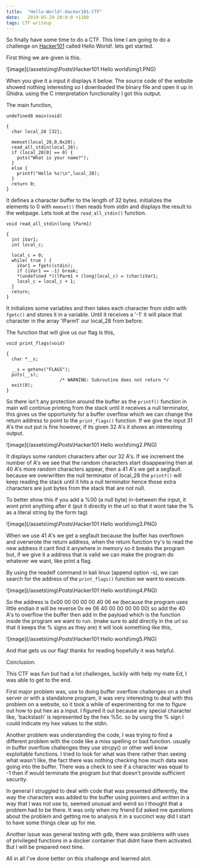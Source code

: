 ```yaml
---
title:  "Hello-World!-Hacker101-CTF"
date:   2019-05-29 20:0:0 +1100
tags: CTF writeup
---
```

So finally have some time to do a CTF. This time I am going to do a challenge on [Hacker101](https://www.hacker101.com/) called Hello World!. lets get started.

First thing we are given is this.

![image](/assets\img\Posts\Hacker101 Hello world\img1.PNG)

When you give it a input it displays it below. The source code of the website showed nothing interesting so I downloaded the binary file and open it up in Ghidra. using the C interpretation functionality I got this output.

The main function,

```
undefined8 main(void)

{
  char local_28 [32];

  memset(local_28,0,0x20);
  read_all_stdin(local_28);
  if (local_28[0] == 0) {
    puts("What is your name?");
  }
  else {
    printf("Hello %s!\n",local_28);
  }
  return 0;
}
```

It defines a character buffer to the length of 32 bytes. initializes the elements to 0 with ```memset()``` then reads from stdin and displays the result to the webpage. Lets look at the ```read_all_stdin()``` function.

```
void read_all_stdin(long lParm1)

{
  int iVar1;
  int local_c;

  local_c = 0;
  while( true ) {
    iVar1 = fgetc(stdin);
    if (iVar1 == -1) break;
    *(undefined *)(lParm1 + (long)local_c) = (char)iVar1;
    local_c = local_c + 1;
  }
  return;
}
```

It initializes some variables and then takes each character from stdin with ```fgetc()``` and stores it in a variable. Until it receives a '-1' it will place that character in the array 'lParm1' our local_28 from before.

The function that will give us our flag is this,

```
void print_flags(void)

{
  char *__s;

  __s = getenv("FLAGS");
  puts(__s);
                    /* WARNING: Subroutine does not return */
  exit(0);
}
```

So there isn't any protection around the buffer as the ```printf()``` function in main will continue printing from the stack until it receives a null terminator, this gives us the opportunity for a buffer overflow which we can change the return address to point to the ```print_flags()``` function. If we give the input 31 A's the out put is fine however, if its given 32 A's it shows an interesting output.  

![image](/assets\img\Posts\Hacker101 Hello world\img2.PNG)

It displays some random characters after our 32 A's. If we increment the number of A's we see that the random characters start disappearing then at 40 A's more random characters appear, then a 41 A's we get a segfault. because we overwritten the null terminator of local_28 the ```printf()``` will keep reading the stack until it hits a null terminator hence those extra characters are just bytes from the stack that are not null.

To better show this if you add a %00 (a null byte) in-between the input, it wont print anything after it (put it directly in the url so that it wont take the % as a literal string by the form tag)

![image](/assets\img\Posts\Hacker101 Hello world\img3.PNG)

When we use 41 A's we get a segfault because the buffer has overflown and overwrote the return address, when the return function try's to read the new address it cant find it anywhere in memory so it breaks the program but, if we give it a address that is valid we can make the program do whatever we want, like print a flag.

By using the readelf command in kali linux (append option -s), we can search for the address of the ```print_flags()``` function we want to execute.

![image](/assets\img\Posts\Hacker101 Hello world\img4.PNG)

So the address is 0x00 00 00 00 00 40 06 ee (because the program uses little endian it will be reverse 0x ee 06 40 00 00 00 00 00) so add the 40 A's to overflow the buffer then add in the payload which is the function inside the program we want to run. (make sure to add directly in the url so that it keeps the % signs as they are) it will look something like this,

![image](/assets\img\Posts\Hacker101 Hello world\img5.PNG)

And that gets us our flag! thanks for reading hopefully it was helpful.

Conclusion:

This CTF was fun but had a lot challenges, luckily with help my mate Ed, I was able to get to the end.

First major problem was, use to doing buffer overflow challenges on a shell server or with a standalone program, it was very interesting to deal with this problem on a website, so it took a while of experimenting for me to figure out how to put hex as a input. I figured it out because any special character like, 'backslash' is represented by the hex %5c. so by using the % sign I could indicate my hex values to the stdin.

Another problem was understanding the code, I was trying to find a different problem with the code like a miss spelling or bad function. usually in buffer overflow challenges they use strcpy() or other well know exploitable functions. I tried to look for what was there rather than seeing what wasn't like, the fact there was nothing checking how much data was going into the buffer. There was a check to see if a character was equal to -1 then if would terminate the program but that doesn't provide sufficient security.

In general I struggled to deal with code that was presented differently, the way the characters was added to the buffer using pointers and written in a way that I was not use to, seemed unusual and weird so I thought that a problem had to be there. It was only when my friend Ed asked me questions about the problem and getting me to analysis it in a succinct way did I start to have some things clear up for me.

Another issue was general testing with gdb, there was problems with uses of privileged functions in a docker container that didnt have them activated. But I will be prepared next time.

All in all I've done better on this challenge and learned alot.
